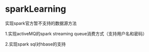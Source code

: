 # sparkLearning  

实现spark官方暂不支持的数据源方法  

1.实现activeMQ的spark streaming queue消费方式（支持用户名和密码）  
  
2.实现spark sql对hbase的支持  
